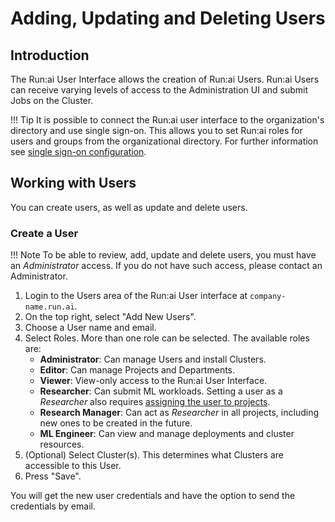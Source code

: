 # Adding, Updating and Deleting Users

## Introduction

The Run:ai User Interface allows the creation of Run:ai Users. Run:ai Users can receive varying levels of access to the Administration UI and submit Jobs on the Cluster.


!!! Tip
    It is possible to connect the Run:ai user interface to the organization's directory and use single sign-on. This allows you to set Run:ai roles for users and groups from the organizational directory. For further information see [single sign-on configuration](../runai-setup/authentication/sso.md).

## Working with Users

You can create users, as well as update and delete users. 
### Create a User

!!! Note
    To be able to review, add, update and delete users, you must have an _Administrator_ access. If you do not have such access, please contact an Administrator. 

1. Login to the Users area of the Run:ai User interface at `company-name.run.ai`.
2. On the top right, select "Add New Users".
3. Choose a User name and email. 
4. Select Roles. More than one role can be selected. The available roles are:
    * __Administrator__: Can manage Users and install Clusters. 
    * __Editor__: Can manage Projects and Departments.
    * __Viewer__: View-only access to the Run:ai User Interface.
    * __Researcher__: Can submit ML workloads. Setting a user as a _Researcher_ also requires [assigning the user to projects](../project-setup/#create-a-new-project.md).
    * __Research Manager__: Can act as _Researcher_ in all projects, including new ones to be created in the future. 
    * __ML Engineer__: Can view and manage deployments and cluster resources. 
5. (Optional) Select Cluster(s). This determines what Clusters are accessible to this User.
6. Press "Save".

You will get the new user credentials and have the option to send the credentials by email. 
